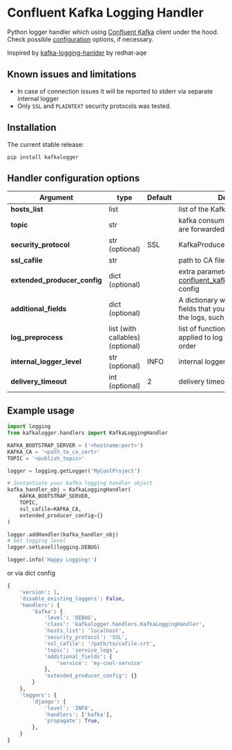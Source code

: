 Confluent Kafka Logging Handler
=====================

Python logger handler which using [Confluent Kafka](https://github.com/confluentinc/confluent-kafka-python) client under the hood.
Check possible [configuration](https://github.com/edenhill/librdkafka/blob/master/CONFIGURATION.md) options, if necessary.


Inspired by [kafka-logging-hanlder](https://github.com/redhat-aqe/kafka-logging-handler) by redhat-aqe


Known issues and limitations
------------
 - In case of connection issues it will be reported to stderr via separate internal logger
 - Only `SSL` and `PLAINTEXT` security protocols was tested.

Installation
------------

The current stable release:

    pip install kafkalogger


Handler configuration options
---------------------

Argument                                 | type | Default | Description
-----------------------------------------|------|---------| --------------------------
**hosts_list** | list | | list of the Kafka hostnames
**topic** | str | | kafka consumer topic to where logs are forwarded
**security_protocol** | str (optional) | SSL | KafkaProducer security protocol
**ssl_cafile** | str | | path to CA file
**extended_producer_config** | dict (optional) | | extra parameters to update [confluent_kafka.SerializingProducer](https://docs.confluent.io/current/clients/confluent-kafka-python/#serde-producer) config
**additional_fields** | dict (optional) | | A dictionary with all the additional fields that you would like to add to the logs, such as application name
**log_preprocess** | list (with callables) (optional) | | list of functions, which will be applied to log record in provided order
**internal_logger_level** | str (optional) | INFO | internal logger loglevel
**delivery_timeout** | int (optional) | 2 | delivery timeout in seconds


Example usage
----------

```python
import logging
from kafkalogger.handlers import KafkaLoggingHandler

KAFKA_BOOTSTRAP_SERVER = ('<hostname:port>')
KAFKA_CA = '<path_to_ca_cert>'
TOPIC = '<publish_topic>'

logger = logging.getLogger('MyCoolProject')

# Instantiate your kafka logging handler object
kafka_handler_obj = KafkaLoggingHandler(
    KAFKA_BOOTSTRAP_SERVER,
    TOPIC,
    ssl_cafile=KAFKA_CA,
    extended_producer_config={}
)

logger.addHandler(kafka_handler_obj)
# Set logging level
logger.setLevel(logging.DEBUG)

logger.info('Happy Logging!')
```

or via dict config

```Python
{
    'version': 1,
    'disable_existing_loggers': False,
    'handlers': {
        'kafka': {
            'level': 'DEBUG',
            'class': 'kafkalogger.handlers.KafkaLoggingHandler',
            'hosts_list': 'localhost',
            'security_protocol': 'SSL',
            'ssl_cafile': '/path/to/cafile.crt',
            'topic': 'service_logs',
            'additional_fields': {
                'service': 'my-cool-service'
            },
            'extended_producer_config': {}
        }
    },
    'loggers': {
        'django': {
            'level': 'INFO',
            'handlers': ['kafka'],
            'propagate': True,
        },
    }
}
```
